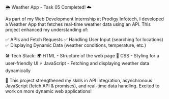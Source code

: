 🌦 Weather App - Task 05 Completed! ☁️

As part of my Web Development Internship at Prodigy Infotech, I developed a Weather App that fetches real-time weather data using an API. This project enhanced my understanding of:

✅ APIs and Fetch Requests
✅ Handling User Input (searching for locations)
✅ Displaying Dynamic Data (weather conditions, temperature, etc.)

🛠 Tech Stack:
🌍 HTML - Structure of the web page
🎨 CSS - Styling for a user-friendly UI
⚡ JavaScript - Fetching and displaying weather data dynamically

🚀 This project strengthened my skills in API integration, asynchronous JavaScript (fetch API & promises), and real-time data handling. Excited to work on more dynamic web applications!
